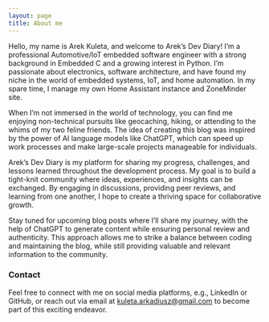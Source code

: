 ```yaml
---
layout: page
title: About me
---
```


Hello, my name is Arek Kuleta, and welcome to Arek’s Dev Diary! I’m a professional Automotive/IoT embedded software engineer with a strong background in Embedded C and a growing interest in Python. I’m passionate about electronics, software architecture, and have found my niche in the world of embedded systems, IoT, and home automation. In my spare time, I manage my own Home Assistant instance and ZoneMinder site.

When I’m not immersed in the world of technology, you can find me enjoying non-technical pursuits like geocaching, hiking, or attending to the whims of my two feline friends. The idea of creating this blog was inspired by the power of AI language models like ChatGPT, which can speed up work processes and make large-scale projects manageable for individuals.

Arek’s Dev Diary is my platform for sharing my progress, challenges, and lessons learned throughout the development process. My goal is to build a tight-knit community where ideas, experiences, and insights can be exchanged. By engaging in discussions, providing peer reviews, and learning from one another, I hope to create a thriving space for collaborative growth.

Stay tuned for upcoming blog posts where I’ll share my journey, with the help of ChatGPT to generate content while ensuring personal review and authenticity. This approach allows me to strike a balance between coding and maintaining the blog, while still providing valuable and relevant information to the community.

### Contact
Feel free to connect with me on social media platforms, e.g., LinkedIn or GitHub, or reach out via email at kuleta.arkadiusz@gmail.com to become part of this exciting endeavor.
